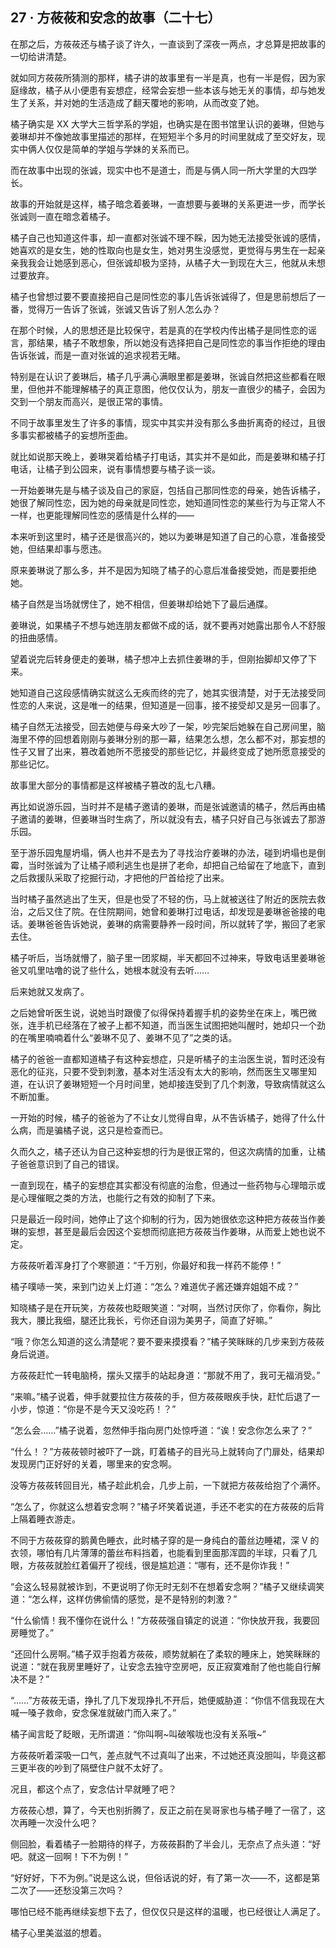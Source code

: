 ## 27 · 方莜莜和安念的故事（二十七）

在那之后，方莜莜还与橘子谈了许久，一直谈到了深夜一两点，才总算是把故事的一切给讲清楚。

就如同方莜莜所猜测的那样，橘子讲的故事里有一半是真，也有一半是假，因为家庭缘故，橘子从小便患有妄想症，经常会妄想一些本该与她无关的事情，却与她发生了关系，并对她的生活造成了翻天覆地的影响，从而改变了她。

橘子确实是 XX 大学大三哲学系的学姐，也确实是在图书馆里认识的姜琳，但她与姜琳却并不像她故事里描述的那样，在短短半个多月的时间里就成了至交好友，现实中俩人仅仅是简单的学姐与学妹的关系而已。

而在故事中出现的张诚，现实中也不是道士，而是与俩人同一所大学里的大四学长。

故事的开始就是这样，橘子暗念着姜琳，一直想要与姜琳的关系更进一步，而学长张诚则一直在暗念着橘子。

橘子自己也知道这件事，却一直都对张诚不理不睬，因为她无法接受张诚的感情，她喜欢的是女生，她的性取向也是女生，她对男生没感觉，更觉得与男生在一起亲亲我我会让她感到恶心，但张诚却极为坚持，从橘子大一到现在大三，他就从未想过要放弃。

橘子也曾想过要不要直接把自己是同性恋的事儿告诉张诚得了，但是思前想后了一番，觉得万一告诉了张诚，张诚又告诉了别人怎么办？

在那个时候，人的思想还是比较保守，若是真的在学校内传出橘子是同性恋的谣言，那结果，橘子不敢想象，所以她没有选择把自己是同性恋的事当作拒绝的理由告诉张诚，而是一直对张诚的追求视若无睹。

特别是在认识了姜琳后，橘子几乎满心满眼里都是姜琳，张诚自然把这些都看在眼里，但他并不能理解橘子的真正意图，他仅仅认为，朋友一直很少的橘子，会因为交到一个朋友而高兴，是很正常的事情。

不同于故事里发生了许多的事情，现实中其实并没有那么多曲折离奇的经过，且很多事实都被橘子的妄想所歪曲。

就比如说那天晚上，姜琳哭着给橘子打电话，其实并不是如此，而是姜琳和橘子打电话，让橘子到公园来，说有事情想要与橘子谈一谈。

一开始姜琳先是与橘子谈及自己的家庭，包括自己那同性恋的母亲，她告诉橘子，她很了解同性恋，因为她的母亲就是同性恋，她知道同性恋的某些行为与正常人不一样，也更能理解同性恋的感情是什么样的——

本来听到这里时，橘子还是很高兴的，她以为姜琳是知道了自己的心意，准备接受她，但结果却事与愿违。

原来姜琳说了那么多，并不是因为知晓了橘子的心意后准备接受她，而是要拒绝她。

橘子自然是当场就愣住了，她不相信，但姜琳却给她下了最后通牒。

姜琳说，如果橘子不想与她连朋友都做不成的话，就不要再对她露出那令人不舒服的扭曲感情。

望着说完后转身便走的姜琳，橘子想冲上去抓住姜琳的手，但刚抬脚却又停了下来。

她知道自己这段感情确实就这么无疾而终的完了，她其实很清楚，对于无法接受同性恋的人来说，这是唯一的结果，但知道是一回事，接不接受却又是另一回事了。

橘子自然无法接受，回去她便与母亲大吵了一架，吵完架后她躲在自己房间里，脑海里不停的回想着刚刚与姜琳分别的那一幕，结果怎么想，怎么都不对，那妄想的性子又冒了出来，篡改着她所不愿接受的那些记忆，并最终变成了她所愿意接受的那些记忆。

故事里大部分的事情都是这样被橘子篡改的乱七八糟。

再比如说游乐园，当时并不是橘子邀请的姜琳，而是张诚邀请的橘子，然后再由橘子邀请的姜琳，但姜琳当时生病了，所以就没有去，橘子只好自己与张诚去了那游乐园。

至于游乐园鬼屋坍塌，俩人也并不是去为了寻找治疗姜琳的办法，碰到坍塌也是倒霉，当时张诚为了让橘子顺利逃生也是拼了老命，却把自己给留在了地底下，直到之后救援队采取了挖掘行动，才把他的尸首给挖了出来。

当时橘子虽然逃出了生天，但是也受了不轻的伤，马上就被送往了附近的医院去救治，之后又住了院。在住院期间，她曾和姜琳打过电话，却发现是姜琳爸爸接的电话。姜琳爸爸告诉她说，姜琳的病需要静养一段时间，所以就转了学，搬回了老家去住。

橘子听后，当场就懵了，脑子里一团浆糊，半天都回不过神来，导致电话里姜琳爸爸又叽里咕噜的说了些什么，她根本就没有去听……

后来她就又发病了。

之后她曾听医生说，说她当时跟傻了似得保持着握手机的姿势坐在床上，嘴巴微张，连手机已经落在了被子上都不知道，而当医生试图把她叫醒时，她却只一个劲的在嘴里喃喃着什么“姜琳不见了、姜琳不见了”之类的话。

橘子的爸爸一直都知道橘子有这种妄想症，只是听橘子的主治医生说，暂时还没有恶化的征兆，只要不受到刺激，基本对生活没有太大的影响，然而医生又哪里知道，在认识了姜琳短短一个月时间里，她却接连受到了几个刺激，导致病情就这么不断加重。

一开始的时候，橘子的爸爸为了不让女儿觉得自卑，从不告诉橘子，她得了什么什么病，而是骗橘子说，这只是检查而已。

久而久之，橘子还认为自己这种妄想的行为是很正常的，但这次病情的加重，让橘子爸爸意识到了自己的错误。

一直到现在，橘子的妄想症其实都没有彻底的治愈，但通过一些药物与心理暗示或是心理催眠之类的方法，也能行之有效的抑制了下来。

只是最近一段时间，她停止了这个抑制的行为，因为她很依恋这种把方莜莜当作姜琳的妄想，甚至是最后会因这个妄想而彻底把方莜莜当作姜琳，从而爱上她也说不定。

方莜莜听着浑身打了个寒颤道：“千万别，你最好和我一样药不能停！”

橘子噗哧一笑，来到门边关上灯道：“怎么？难道优子酱还嫌弃姐姐不成？”

知晓橘子是在开玩笑，方莜莜也眨眼笑道：“对啊，当然讨厌你了，你看你，胸比我大，腰比我细，腿还比我长，亏你还自诩为美男子，简直了好嘛。”

“哦？你怎么知道的这么清楚呢？要不要来摸摸看？”橘子笑眯眯的几步来到方莜莜身后说道。

方莜莜赶忙一转电脑椅，摆头又摆手的站起身道：“那就不用了，我可无福消受。”

“来嘛。”橘子说着，伸手就要拉住方莜莜的手，但方莜莜眼疾手快，赶忙后退了一小步，惊道：“你是不是今天又没吃药！？”

“怎么会……”橘子说着，忽然伸手指向房门处惊呼道：“诶！安念你怎么来了？”

“什么！？”方莜莜顿时被吓了一跳，盯着橘子的目光马上就转向了门扉处，结果却发现房门正好好的关着，哪里来的安念啊。

没等方莜莜转回目光，橘子趁此机会，几步上前，一下就把方莜莜给抱了个满怀。

“怎么了，你就这么想着安念啊？”橘子坏笑着说道，手还不老实的在方莜莜的后背上隔着睡衣游走。

不同于方莜莜穿的鹅黄色睡衣，此时橘子穿的是一身纯白的蕾丝边睡裙，深 V 的衣领，哪怕有几片薄薄的蕾丝布料挡着，也能看到里面那浑圆的半球，只看了几眼，方莜莜就脸红着偏开了视线，很是尴尬道：“哪有，还不是你诈我！”

“会这么轻易就被诈到，不更说明了你无时无刻不在想着安念啊？”橘子又继续调笑道：“怎么样，这样仿佛偷情的感觉，是不是特别的刺激？”

“什么偷情！我不懂你在说什么！”方莜莜强自镇定的说道：“你快放开我，我要回房睡觉了。”

“还回什么房啊。”橘子双手抱着方莜莜，顺势就躺在了柔软的睡床上，她笑眯眯的说道：“就在我房里睡好了，让安念去独守空房吧，反正寂寞难耐了他也能自行解决不是？”

“……”方莜莜无语，挣扎了几下发现挣扎不开后，她便威胁道：“你信不信我现在大喊一嗓子救命，安念保准就破门而入来了。”

橘子闻言眨了眨眼，无所谓道：“你叫啊~叫破喉咙也没有关系哦~”

方莜莜听着深吸一口气，差点就气不过真叫了出来，不过她还真没胆叫，毕竟这都三更半夜的吵到了隔壁住户就不太好了。

况且，都这个点了，安念估计早就睡了吧？

方莜莜心想，算了，今天也别折腾了，反正之前在吴哥家也与橘子睡了一宿了，这次再睡一次没什么吧？

侧回脸，看着橘子一脸期待的样子，方莜莜斟酌了半会儿，无奈点了点头道：“好吧。就这一回啊！下不为例！”

“好好好，下不为例。”说是这么说，但俗话说的好，有了第一次——不，这都是第二次了——还愁没第三次吗？

哪怕已经不能再继续妄想下去了，但仅仅只是这样的温暖，也已经很让人满足了。

橘子心里美滋滋的想着。

